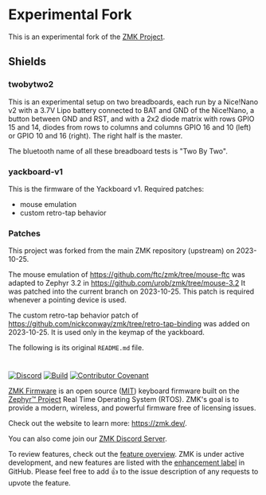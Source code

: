 # Experimental Fork

This is an experimental fork of the [ZMK Project](https://www.github.com/zmkfirmware/zmk).

## Shields

### twobytwo2

This is an experimental setup on two breadboards, each run by a Nice!Nano v2 with a 3.7V Lipo battery connected to BAT
and GND of the Nice!Nano, a button between GND and RST, and with a 2x2 diode matrix with rows GPIO 15 and 14, diodes
from rows to columns and columns GPIO 16 and 10 (left) or GPIO 10 and 16 (right). The right half is the master.

The bluetooth name of all these breadboard tests is "Two By Two".

### yackboard-v1

This is the firmware of the Yackboard v1. Required patches:

- mouse emulation
- custom retro-tap behavior

### Patches

This project was forked from the main ZMK repository (upstream) on 2023-10-25.

The mouse emulation of https://github.com/ftc/zmk/tree/mouse-ftc was adapted to Zephyr 3.2 in https://github.com/urob/zmk/tree/mouse-3.2
It was patched into the current branch on 2023-10-25. This patch is required whenever a pointing device is used.

The custom retro-tap behavior patch of https://github.com/nickconway/zmk/tree/retro-tap-binding was added on
2023-10-25. It is used only in the keymap of the yackboard.



The following is its original `README.md` file.

#

[![Discord](https://img.shields.io/discord/719497620560543766)](https://zmk.dev/community/discord/invite)
[![Build](https://github.com/zmkfirmware/zmk/workflows/Build/badge.svg)](https://github.com/zmkfirmware/zmk/actions)
[![Contributor Covenant](https://img.shields.io/badge/Contributor%20Covenant-v2.0%20adopted-ff69b4.svg)](CODE_OF_CONDUCT.md)

[ZMK Firmware](https://zmk.dev/) is an open source ([MIT](LICENSE)) keyboard firmware built on the [Zephyr™ Project](https://www.zephyrproject.org/) Real Time Operating System (RTOS). ZMK's goal is to provide a modern, wireless, and powerful firmware free of licensing issues.

Check out the website to learn more: https://zmk.dev/.

You can also come join our [ZMK Discord Server](https://zmk.dev/community/discord/invite).

To review features, check out the [feature overview](https://zmk.dev/docs/). ZMK is under active development, and new features are listed with the [enhancement label](https://github.com/zmkfirmware/zmk/issues?q=is%3Aissue+is%3Aopen+label%3Aenhancement) in GitHub. Please feel free to add 👍 to the issue description of any requests to upvote the feature.
